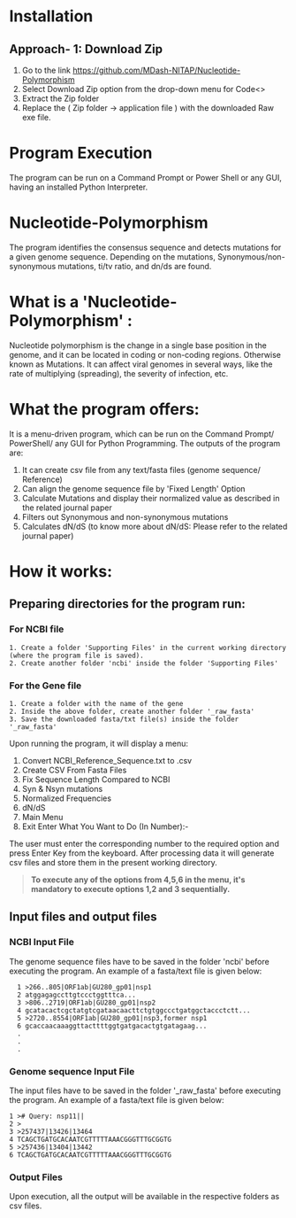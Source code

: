 # Installation

## Approach- 1: Download Zip
   1. Go to the link https://github.com/MDash-NITAP/Nucleotide-Polymorphism
   2. Select Download Zip option from the drop-down menu for Code<>      
   3. Extract the Zip folder
   4. Replace the ( Zip folder -> application file )  with the downloaded Raw exe file.

# Program Execution
The program can be run on a Command Prompt or Power Shell or any GUI, having an installed Python Interpreter.

# Nucleotide-Polymorphism
The program identifies the consensus sequence and detects mutations for a given genome sequence. Depending on the mutations, Synonymous/non-synonymous mutations, ti/tv ratio, and dn/ds are found.

# What is a 'Nucleotide-Polymorphism' :
Nucleotide polymorphism is the change in a single base position in the genome, and it can be located in coding or non-coding regions. Otherwise known as Mutations. It can affect viral genomes in several ways, like the rate of multiplying (spreading), the severity of infection, etc.

# What the program offers:
It is a menu-driven program, which can be run on the Command Prompt/ PowerShell/ any GUI for Python Programming.
The outputs of the program are:
  1. It can create csv file from any text/fasta files (genome sequence/ Reference)
  2. Can align the genome sequence file by 'Fixed Length' Option
  3. Calculate Mutations and display their normalized value as described in the related journal paper
  4. Filters out Synonymous and non-synonymous mutations
  5. Calculates dN/dS (to know more about dN/dS: Please refer to the related journal paper)

# How it works:

## Preparing directories for the program run:
  ### For NCBI file
    1. Create a folder 'Supporting Files' in the current working directory (where the program file is saved).
    2. Create another folder 'ncbi' inside the folder 'Supporting Files'
  ### For the Gene file
    1. Create a folder with the name of the gene
    2. Inside the above folder, create another folder '_raw_fasta'
    3. Save the downloaded fasta/txt file(s) inside the folder '_raw_fasta'
         
Upon running the program, it will display a menu:

  1. Convert NCBI_Reference_Sequence.txt to .csv
  2. Create CSV From Fasta Files
  3. Fix Sequence Length Compared to NCBI
  4. Syn & Nsyn mutations 
  5. Normalized Frequencies 
  6. dN/dS
  7. Main Menu
  8. Exit
  Enter What You Want to Do (In Number):-

The user must enter the corresponding number to the required option and press Enter Key from the keyboard.
After processing data it will generate csv files and store them in the present working directory.

> **To execute any of the options from 4,5,6 in the menu, it's mandatory to execute options 1,2 and 3 sequentially.**

## Input files and output files

### NCBI Input File
The genome sequence files have to be saved in the folder 'ncbi' before  executing the program. An example of a fasta/text file is given below:

      1 >266..805|ORF1ab|GU280_gp01|nsp1
      2 atggagagccttgtccctggtttca...
      3 >806..2719|ORF1ab|GU280_gp01|nsp2
      4 gcatacactcgctatgtcgataacaacttctgtggccctgatggctaccctctt...
      5 >2720..8554|ORF1ab|GU280_gp01|nsp3,former nsp1
      6 gcaccaacaaaggttacttttggtgatgacactgtgatagaag...
      .
      .
      .


### Genome sequence Input File
The input files have to be saved in the folder '_raw_fasta' before  executing the program. An example of a fasta/text file is given below:

    1 ># Query: nsp11||
    2 >
    3 >257437|13426|13464
    4 TCAGCTGATGCACAATCGTTTTTAAACGGGTTTGCGGTG
    5 >257436|13404|13442
    6 TCAGCTGATGCACAATCGTTTTTAAACGGGTTTGCGGTG

### Output Files
Upon execution, all the output will be available in the respective folders as csv files.
